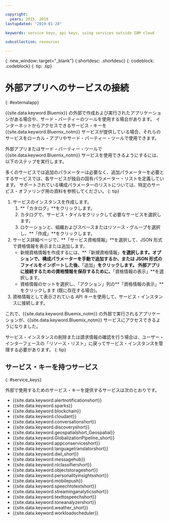 ```yaml
---

copyright:
  years: 2015, 2019
lastupdated: "2019-01-28"

keywords: service keys, api keys, using services outside IBM cloud

subcollection: resources

---
```


{: new_window: target="_blank"}
{:shortdesc: .shortdesc}
{: codeblock: .codeblock}
{: tip: .tip}

# 外部アプリへのサービスの接続
{: #externalapp}

{{site.data.keyword.Bluemix}} の外部で作成および実行されたアプリケーションがある場合や、サード・パーティーのツールを使用する場合があります。 インターネットからアクセスできるサービス・キーを {{site.data.keyword.Bluemix_notm}} サービスが提供している場合、それらのサービスをローカル・アプリやサード・パーティー・ツールで使用できます。

外部アプリまたはサード・パーティー・ツールで {{site.data.keyword.Bluemix_notm}} サービスを使用できるようにするには、以下のステップを実行します。

多くのサービスでは追加のパラメーターは必要なく、追加パラメーターを必要とするサービスでは、各サービスが独自の固有パラメーター・リストを定義しています。 サポートされている構成パラメーターのリストについては、特定のサービス・オファリング用の資料を参照してください。
{: tip}

1. サービスのインスタンスを作成します。
    1. **「カタログ」**をクリックします。
    2. カタログで、サービス・タイルをクリックして必要なサービスを選択します。
    3. ロケーションと、組織およびスペースまたはリソース・グループを選択し、**「作成」**をクリックします。
2. サービス詳細ページで、**「サービス資格情報」**を選択して、JSON 形式で資格情報を表示または追加します。
    * 新規資格情報を作成するには、**「新規資格情報」**を選択します。オプションで、構成パラメーターを手動で追加するか、または JSON 形式のファイルをインポートした後、**「追加」**をクリックします。 外部アプリに接続するための資格情報を保存するために、**「資格情報の表示」**を選択します。
    * 資格情報のセットを選択し、「アクション」列の**「資格情報の表示」** をクリックします (既に存在する場合)。
3. 資格情報として表示されている API キーを使用して、サービス・インスタンスに接続します。

これで、{{site.data.keyword.Bluemix_notm}} の外部で実行されるアプリケーションが、{{site.data.keyword.Bluemix_notm}} サービスにアクセスできるようになりました。

サービス・インスタンスの削除または請求情報の確認を行う場合は、ユーザー・インターフェースの「リソース・リスト」に戻ってサービス・インスタンスを管理する必要があります。
{: tip}

## サービス・キーを持つサービス
{: #service_keys}

外部で使用するためのサービス・キーを提供するサービスは次のとおりです。

* {{site.data.keyword.alertnotificationshort}} <!--Alert Notification-->
* {{site.data.keyword.sparks}} <!--Analytics for Apache Spark-->
* {{site.data.keyword.blockchain}} <!--Blockchain-->
* {{site.data.keyword.cloudant}} <!--Cloudant&reg; NoSQL DB-->
* {{site.data.keyword.conversationshort}} <!--Conversation-->
* {{site.data.keyword.discoveryshort}} <!--Discovery-->
* {{site.data.keyword.geospatialshort_Geospatial}} <!--Geospatial Analytics-->
* {{site.data.keyword.GlobalizationPipeline_short}} <!--Globalization Pipeline-->
* {{site.data.keyword.appconserviceshort}} <!--IBM&reg; App Connect-->
* {{site.data.keyword.languagetranslatorshort}} <!--Language Translator-->
* {{site.data.keyword.dwl_short}} <!--Lift-->
* {{site.data.keyword.messagehub}} <!--Message Hub-->
* {{site.data.keyword.nlclassifiershort}} <!--Natural Language Classifier-->
* {{site.data.keyword.objectstorageshort}} <!--Object Storage-->
* {{site.data.keyword.personalityinsightsshort}} <!--Personality Insights-->
* {{site.data.keyword.mobilepush}} <!--Push-->
* {{site.data.keyword.speechtotextshort}} <!-- Speech to Text-->
* {{site.data.keyword.streaminganalyticsshort}} <!--Streaming Analytics-->
* {{site.data.keyword.texttospeechshort}} <!--Text to Speech-->
* {{site.data.keyword.toneanalyzershort}} <!--Tone Analyzer-->
* {{site.data.keyword.weather_short}} <!--Weather Company Data-->
* {{site.data.keyword.workloadscheduler}} <!--Workload Scheduler-->
